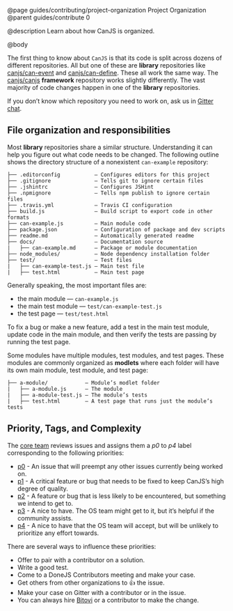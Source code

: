 @page guides/contributing/project-organization Project Organization
@parent guides/contribute 0

@description Learn about how CanJS is organized.

@body

The first thing to know about `CanJS` is that its code is split across dozens of different
repositories.  All but one of these are __library__ repositories like
[canjs/can-event](https://github.com/canjs/can-event) and [canjs/can-define](https://github.com/canjs/can-define).  These all work the same way.
The [canjs/canjs](https://github.com/canjs/canjs) __framework__ repository works slightly
differently.  The vast majority of code changes happen in one of the __library__
repositories.

If you don’t know which repository you need to work on, ask us in [Gitter chat](https://gitter.im/canjs/canjs).

## File organization and responsibilities

Most __library__ repositories share a similar structure.  Understanding it can help
you figure out what code needs to be changed.  The following outline shows the
directory structure of a nonexistent `can-example` repository:

```
├── .editorconfig           — Configures editors for this project
├── .gitignore              — Tells git to ignore certain files
├── .jshintrc               — Configures JSHint
├── .npmignore              — Tells npm publish to ignore certain files
├── .travis.yml             — Travis CI configuration
├── build.js                — Build script to export code in other formats
├── can-example.js          — Main module code
├── package.json            — Configuration of package and dev scripts
├── readme.md               — Automatically generated readme
├── docs/                   — Documentation source
|   ├── can-example.md      — Package or module documentation
├── node_modules/           — Node dependency installation folder
├── test/                   — Test files
|   ├── can-example-test.js — Main test file
|   ├── test.html           — Main test page
```

Generally speaking, the most important files are:

 - the main module —  `can-example.js`
 - the main test module — `test/can-example-test.js`
 - the test page — `test/test.html`

To fix a bug or make a new feature, add a test in the main test module, update code in the main module, and then verify the tests are passing by running
the test page.

Some modules have multiple modules, test modules, and test pages.  These modules are
commonly organized as __modlets__ where each folder will have its own main module, test module,
and test page:

```
├── a-module/            — Module’s modlet folder
|   ├── a-module.js      — The module
|   ├── a-module-test.js — The module’s tests
|   ├── test.html        — A test page that runs just the module’s tests
```

## Priority, Tags, and Complexity

The [core team](https://donejs.com/About.html#team) reviews issues
and assigns them a _p0_ to _p4_ label corresponding to the following priorities:

- [p0](https://github.com/search?q=org%3Acanjs+label%3Ap0+is%3Aopen+sort%3Areactions-%2B1-desc) - An issue that will preempt any other issues currently being worked on.
- [p1](https://github.com/search?q=org%3Acanjs+label%3Ap1+is%3Aopen+sort%3Areactions-%2B1-desc) - A critical feature or bug that needs to be fixed to keep CanJS’s high degree of quality.
- [p2](https://github.com/search?q=org%3Acanjs+label%3Ap2+is%3Aopen+sort%3Areactions-%2B1-desc) - A feature or bug that is less likely to be encountered, but something we intend to get to.
- [p3](https://github.com/search?q=org%3Acanjs+label%3Ap3+is%3Aopen+sort%3Areactions-%2B1-desc) - A nice to have. The OS team might get to it, but it’s helpful if the community assists.
- [p4](https://github.com/search?q=org%3Acanjs+label%3Ap4+is%3Aopen+sort%3Areactions-%2B1-desc) - A nice to have that the OS team will accept, but will be unlikely to prioritize any effort towards.

There are several ways to influence these priorities:

 - Offer to pair with a contributor on a solution.
 - Write a good test.
 - Come to a DoneJS Contributors meeting and make your case.
 - Get others from other organizations to 👍 the issue.
 - Make your case on Gitter with a contributor or in the issue.
 - You can always hire [Bitovi](https://www.bitovi.com) or a contributor to make the change.

